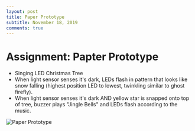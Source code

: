 ```yaml
---
layout: post
title: Paper Prototype
subtitle: November 18, 2019
comments: true
---
```


# Assignment: Papter Prototype

* Singing LED Christmas Tree 
* When light sensor senses it's dark, LEDs flash in pattern that looks like snow falling (highest position LED to lowest, twinkling similar to ghost firefly).
* When light sensor senses it's dark AND yellow star is snapped onto top of tree, buzzer plays "Jingle Bells" and LEDs flash according to the music.

![Paper Prototype](https://ephsarah.github.io/img/IMG_0804.JPG.jpg)

